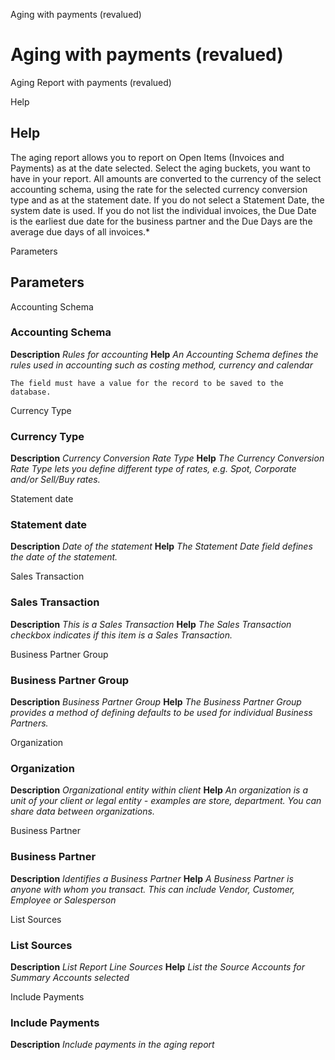 
Aging with payments (revalued)
# Aging with payments (revalued)


Aging Report with payments (revalued)

Help
## Help

The aging report allows you to report on Open Items (Invoices and Payments) as at the date selected. Select the aging buckets, you want to have in your report. All amounts are converted to the currency of the select accounting schema, using the rate for the selected currency conversion type and as at the statement date. If you do not select a Statement Date, the system date is used. If you do not list the individual invoices, the Due Date is the earliest due date for the business partner and the Due Days are the average due days of all invoices.* 

Parameters
## Parameters


Accounting Schema
### Accounting Schema

**Description**
 *Rules for accounting*
**Help**
 *An Accounting Schema defines the rules used in accounting such as costing method, currency and calendar*

```
The field must have a value for the record to be saved to the database.
```
Currency Type
### Currency Type

**Description**
 *Currency Conversion Rate Type*
**Help**
 *The Currency Conversion Rate Type lets you define different type of rates, e.g. Spot, Corporate and/or Sell/Buy rates.*

Statement date
### Statement date

**Description**
 *Date of the statement*
**Help**
 *The Statement Date field defines the date of the statement.*

Sales Transaction
### Sales Transaction

**Description**
 *This is a Sales Transaction*
**Help**
 *The Sales Transaction checkbox indicates if this item is a Sales Transaction.*

Business Partner Group
### Business Partner Group

**Description**
 *Business Partner Group*
**Help**
 *The Business Partner Group provides a method of defining defaults to be used for individual Business Partners.*

Organization
### Organization

**Description**
 *Organizational entity within client*
**Help**
 *An organization is a unit of your client or legal entity - examples are store, department. You can share data between organizations.*

Business Partner
### Business Partner

**Description**
 *Identifies a Business Partner*
**Help**
 *A Business Partner is anyone with whom you transact.  This can include Vendor, Customer, Employee or Salesperson*

List Sources
### List Sources

**Description**
 *List Report Line Sources*
**Help**
 *List the Source Accounts for Summary Accounts selected*

Include Payments
### Include Payments

**Description**
 *Include payments in the aging report*
